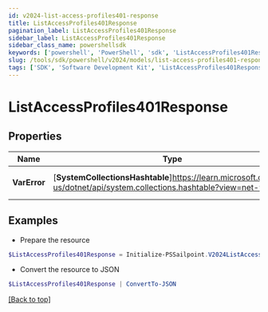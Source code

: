 ```yaml
---
id: v2024-list-access-profiles401-response
title: ListAccessProfiles401Response
pagination_label: ListAccessProfiles401Response
sidebar_label: ListAccessProfiles401Response
sidebar_class_name: powershellsdk
keywords: ['powershell', 'PowerShell', 'sdk', 'ListAccessProfiles401Response', 'V2024ListAccessProfiles401Response'] 
slug: /tools/sdk/powershell/v2024/models/list-access-profiles401-response
tags: ['SDK', 'Software Development Kit', 'ListAccessProfiles401Response', 'V2024ListAccessProfiles401Response']
---
```



# ListAccessProfiles401Response

## Properties

Name | Type | Description | Notes
------------ | ------------- | ------------- | -------------
**VarError** | [**SystemCollectionsHashtable**]https://learn.microsoft.com/en-us/dotnet/api/system.collections.hashtable?view=net-9.0 | A message describing the error | [optional] 

## Examples

- Prepare the resource
```powershell
$ListAccessProfiles401Response = Initialize-PSSailpoint.V2024ListAccessProfiles401Response  -VarError JWT validation failed: JWT is expired
```

- Convert the resource to JSON
```powershell
$ListAccessProfiles401Response | ConvertTo-JSON
```


[[Back to top]](#) 

